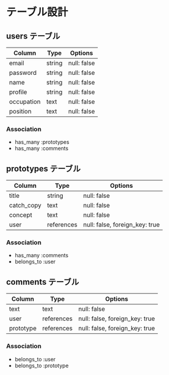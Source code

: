 # テーブル設計

## users テーブル

| Column             | Type   | Options     |
| ------------------ | ------ | ----------- |
| email              | string | null: false |
| password           | string | null: false |
| name               | string | null: false |
| profile            | string | null: false |
| occupation         | text   | null: false |
| position           | text   | null: false |

### Association

- has_many :prototypes
- has_many :comments

## prototypes テーブル

| Column             | Type       | Options                        |
| ------------------ | ---------- | ------------------------------ |
| title              | string     | null: false                    |
| catch_copy         | text       | null: false                    |
| concept            | text       | null: false                    |
| user               | references | null: false, foreign_key: true |

### Association

- has_many :comments
- belongs_to :user

## comments テーブル

| Column      | Type       | Options                        |
| ----------- | ---------- | ------------------------------ |
| text        | text       | null: false                    |
| user        | references | null: false, foreign_key: true |
| prototype   | references | null: false, foreign_key: true |

### Association

- belongs_to :user
- belongs_to :prototype

